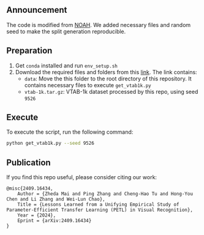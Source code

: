 ## Announcement

The code is modified from [NOAH](https://github.com/ZhangYuanhan-AI/NOAH/#data-preparation). We added necessary files and random seed to make the split generation reproducible. 

## Preparation

1. Get `conda` installed and run `env_setup.sh`
2. Download the required files and folders from this [link](https://buckeyemailosu-my.sharepoint.com/:f:/g/personal/zhang_14217_buckeyemail_osu_edu/ElOvcg8E_H1LlagiH1RyOdQBvnzh59cmS2V9izAdmoHX3g?e=ejRpsi). The link contains: 
    - `data`: Move the this folder to the root directory of this repository. It contains necessary files to execute `get_vtab1k.py`
    - `vtab-1k.tar.gz`: VTAB-1k dataset processed by this repo, using seed `9526`

## Execute

To execute the script, run the following command:

```bash
python get_vtab1k.py --seed 9526
```

## Publication

If you find this repo useful, please consider citing our work: 

```
@misc{2409.16434,
    Author = {Zheda Mai and Ping Zhang and Cheng-Hao Tu and Hong-You Chen and Li Zhang and Wei-Lun Chao},
    Title = {Lessons Learned from a Unifying Empirical Study of Parameter-Efficient Transfer Learning (PETL) in Visual Recognition},
    Year = {2024},
    Eprint = {arXiv:2409.16434}
}
```
